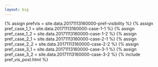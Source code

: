 ```yaml
---
layout: big
---
```

{% assign prefvis = site.data.20171113160000-pref-visibility %}
{% assign pref_case_1_1 = site.data.20171113160000-case-1-1 %}
{% assign pref_case_1_2 = site.data.20171113160000-case-1-2 %}
{% assign pref_case_2_1 = site.data.20171113160000-case-2-1 %}
{% assign pref_case_2_2 = site.data.20171113160000-case-2-2 %}
{% assign pref_case_3_1 = site.data.20171113160000-case-3-1 %}
{% assign pref_case_3_2 = site.data.20171113160000-case-3-2 %}
{% include pref_vis_post.html %}
